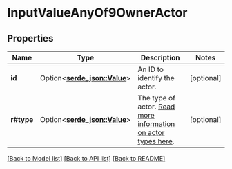 # InputValueAnyOf9OwnerActor

## Properties

Name | Type | Description | Notes
------------ | ------------- | ------------- | -------------
**id** | Option<[**serde_json::Value**](.md)> | An ID to identify the actor. | [optional]
**r#type** | Option<[**serde_json::Value**](serde_json::Value.md)> | The type of actor. [Read more information on actor types here](/docs/actors). | [optional]

[[Back to Model list]](../README.md#documentation-for-models) [[Back to API list]](../README.md#documentation-for-api-endpoints) [[Back to README]](../README.md)



